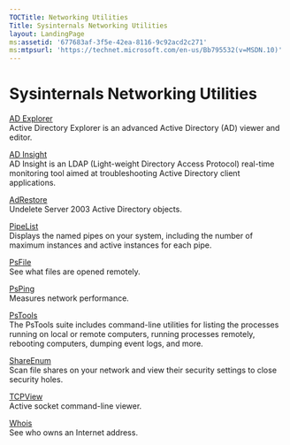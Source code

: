 ```yaml
---
TOCTitle: Networking Utilities
Title: Sysinternals Networking Utilities 
layout: LandingPage
ms:assetid: '677683af-3f5e-42ea-8116-9c92acd2c271' 
ms:mtpsurl: 'https://technet.microsoft.com/en-us/Bb795532(v=MSDN.10)' 
---
```


Sysinternals Networking Utilities
=================================

[AD Explorer](adexplorer.md)  
Active Directory Explorer is an advanced Active Directory (AD) viewer
and editor.

[AD Insight](adinsight.md)  
AD Insight is an LDAP (Light-weight Directory Access Protocol) real-time
monitoring tool aimed at troubleshooting Active Directory client
applications.

[AdRestore](adrestore.md)  
Undelete Server 2003 Active Directory objects.

[PipeList](pipelist.md)  
Displays the named pipes on your system, including the number of maximum
instances and active instances for each pipe.

[PsFile](psfile.md)  
See what files are opened remotely.

[PsPing](psping.md)  
Measures network performance.

[PsTools](pstools.md)  
The PsTools suite includes command-line utilities for listing the
processes running on local or remote computers, running processes
remotely, rebooting computers, dumping event logs, and more.

[ShareEnum](shareenum.md)  
Scan file shares on your network and view their security settings to
close security holes.

[TCPView](tcpview.md)  
Active socket command-line viewer.

[Whois](whois.md)  
See who owns an Internet address.  

